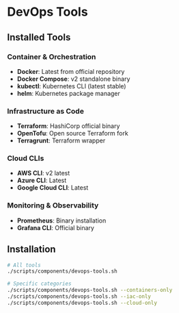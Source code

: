 # DevOps Tools

## Installed Tools

### Container & Orchestration
- **Docker**: Latest from official repository
- **Docker Compose**: v2 standalone binary
- **kubectl**: Kubernetes CLI (latest stable)
- **helm**: Kubernetes package manager

### Infrastructure as Code
- **Terraform**: HashiCorp official binary
- **OpenTofu**: Open source Terraform fork
- **Terragrunt**: Terraform wrapper

### Cloud CLIs
- **AWS CLI**: v2 latest
- **Azure CLI**: Latest
- **Google Cloud CLI**: Latest

### Monitoring & Observability
- **Prometheus**: Binary installation
- **Grafana CLI**: Official binary

## Installation

```bash
# All tools
./scripts/components/devops-tools.sh

# Specific categories
./scripts/components/devops-tools.sh --containers-only
./scripts/components/devops-tools.sh --iac-only
./scripts/components/devops-tools.sh --cloud-only
```